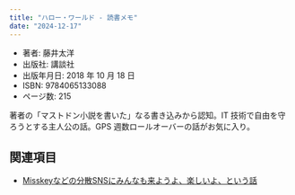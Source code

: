 ```yaml
---
title: "ハロー・ワールド - 読書メモ"
date: "2024-12-17"
---
```

- 著者: 藤井太洋
- 出版社: 講談社
- 出版年月日: 2018 年 10 月 18 日
- ISBN: 9784065133088
- ページ数: 215

著者の「マストドン小説を書いた」なる書き込みから認知。IT 技術で自由を守ろうとする主人公の話。GPS 週数ロールオーバーの話がお気に入り。

## 関連項目

- [Misskeyなどの分散SNSにみんなも来ようよ、楽しいよ、という話](231107-lets-distributed-social-network-1.md)